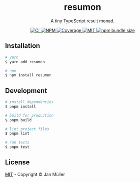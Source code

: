 <h1 align="center">resumon</h1>

<p align="center">
    A tiny TypeScript result monad.
</p>

<p align="center">
  <a href="https://github.com/DerYeger/yeger/actions/workflows/ci.yml">
    <img alt="CI" src="https://img.shields.io/github/actions/workflow/status/DerYeger/yeger/ci.yml?branch=main&label=ci&logo=github&color=#4DC71F">
  </a>
  <a href="https://www.npmjs.com/package/resumon">
    <img alt="NPM" src="https://img.shields.io/npm/v/resumon?logo=npm">
  </a>
  <a href="https://app.codecov.io/gh/DerYeger/yeger/tree/main/packages/resumon">
    <img alt="Coverage" src="https://codecov.io/gh/DerYeger/yeger/branch/main/graph/badge.svg?token=DjcvNlg4hd&flag=resumon">
  </a>
  <a href="https://opensource.org/licenses/MIT">
    <img alt="MIT" src="https://img.shields.io/npm/l/resumon?color=%234DC71F">
  </a>
  <a href="https://bundlephobia.com/package/resumon">
    <img alt="npm bundle size" src="https://img.shields.io/bundlephobia/minzip/resumon">
  </a>
</p>

## Installation

```bash
# yarn
$ yarn add resumon

# npm
$ npm install resumon
```

## Development

```bash
# install dependencies
$ pnpm install

# build for production
$ pnpm build

# lint project files
$ pnpm lint

# run tests
$ pnpm test
```

## License

[MIT](https://github.com/DerYeger/yeger/blob/main/packages/resumon/LICENSE) - Copyright &copy; Jan Müller
